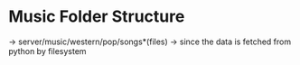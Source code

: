 # Music Folder Structure
-> server/music/western/pop/songs*(files)
-> since the data is fetched from python by filesystem